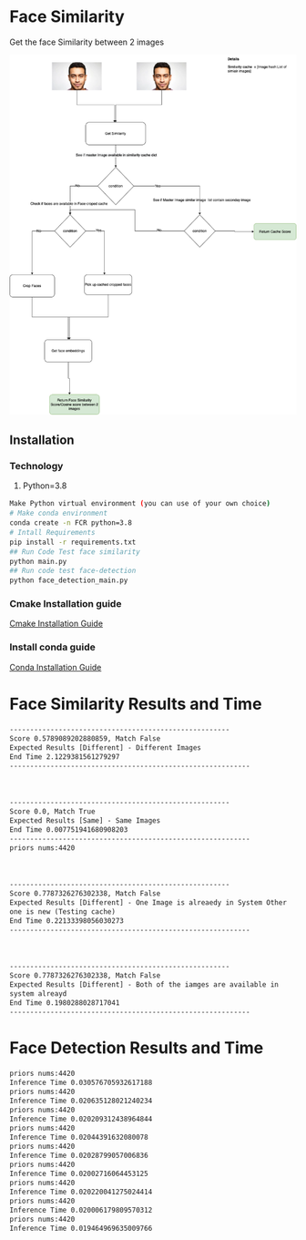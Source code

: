 
# Face Similarity
Get the face Similarity between 2 images

![System Flow](diagrams/face_similarity.drawio.png)

## Installation

### Technology
1. Python=3.8

```bash
Make Python virtual environment (you can use of your own choice)
# Make conda environment
conda create -n FCR python=3.8
# Intall Requirements
pip install -r requirements.txt
## Run Code Test face similarity
python main.py
## Run code test face-detection
python face_detection_main.py 
```

### Cmake Installation guide
[Cmake Installation Guide](https://cmake.org/install/) 

### Install conda guide
[Conda Installation Guide](https://docs.conda.io/projects/conda/en/latest/user-guide/install/macos.html )

# Face Similarity Results and Time

```
------------------------------------------------------
Score 0.5789089202880859, Match False
Expected Results [Different] - Different Images
End Time 2.1229381561279297
-----------------------------------------------------------



------------------------------------------------------
Score 0.0, Match True
Expected Results [Same] - Same Images
End Time 0.007751941680908203
-----------------------------------------------------------
priors nums:4420



------------------------------------------------------
Score 0.7787326276302338, Match False
Expected Results [Different] - One Image is alreaedy in System Other one is new (Testing cache)
End Time 0.22133398056030273
-----------------------------------------------------------



------------------------------------------------------
Score 0.7787326276302338, Match False
Expected Results [Different] - Both of the iamges are available in system alreayd
End Time 0.1980288028717041
-----------------------------------------------------------
```

# Face Detection Results and Time

```
priors nums:4420
Inference Time 0.030576705932617188
priors nums:4420
Inference Time 0.020635128021240234
priors nums:4420
Inference Time 0.020209312438964844
priors nums:4420
Inference Time 0.02044391632080078
priors nums:4420
Inference Time 0.02028799057006836
priors nums:4420
Inference Time 0.02002716064453125
priors nums:4420
Inference Time 0.020220041275024414
priors nums:4420
Inference Time 0.020006179809570312
priors nums:4420
Inference Time 0.019464969635009766
```